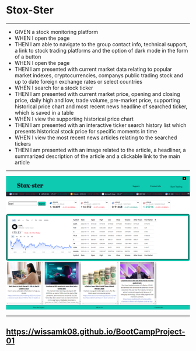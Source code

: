 # Stox-Ster
---
* GIVEN a stock monitoring platform
* WHEN I open the page
* THEN I am able to navigate to the group contact info, technical support, a link to stock trading platforms and the option of dark mode in the form of a button
* WHEN I open the page
* THEN I am presented with current market data relating to popular market indexes, cryptocurrencies, companys public trading stock and up to date foreign exchange rates or select countries 	
* WHEN I search for a stock ticker
* THEN I am presented with current market price, opening and closing price, daily high and low, trade volume, pre-market price, supporting historical price chart and most recent news headline of searched ticker, which is saved in a table
* WHEN I view the supporting historical price chart 
* THEN I am presented with an interactive ticker search history list which presents historical stock price for specific moments in time
* WHEN I view the most recent news articles relating to the searched tickers
* THEN I am presented with an image related to the article, a headliner, a summarized description of the article and a clickable link to the main article
---

![screenshot](./images/stox-ster.png)

---
## https://wissamk08.github.io/BootCampProject-01
